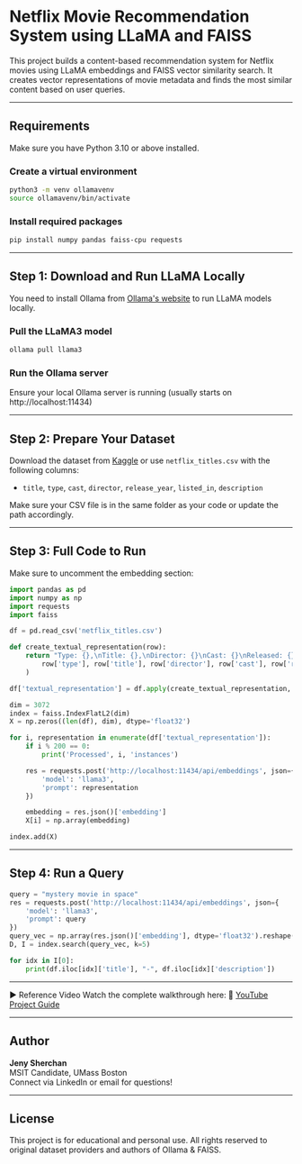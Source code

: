 
# Netflix Movie Recommendation System using LLaMA and FAISS

This project builds a content-based recommendation system for Netflix movies using LLaMA embeddings and FAISS vector similarity search. It creates vector representations of movie metadata and finds the most similar content based on user queries.

---

## Requirements

Make sure you have Python 3.10 or above installed.

### Create a virtual environment
```bash
python3 -m venv ollamavenv
source ollamavenv/bin/activate
```

### Install required packages
```bash
pip install numpy pandas faiss-cpu requests
```

---

## Step 1: Download and Run LLaMA Locally

You need to install Ollama from [Ollama's website](https://ollama.com/) to run LLaMA models locally.


### Pull the LLaMA3 model

```bash
ollama pull llama3
```

### Run the Ollama server

Ensure your local Ollama server is running (usually starts on http://localhost:11434)

---

## Step 2: Prepare Your Dataset

Download the dataset from [Kaggle](https://www.kaggle.com/datasets/shivamb/netflix-shows) or use `netflix_titles.csv` with the following columns:

- `title`, `type`, `cast`, `director`, `release_year`, `listed_in`, `description`

Make sure your CSV file is in the same folder as your code or update the path accordingly.

---

## Step 3: Full Code to Run

Make sure to uncomment the embedding section:

```python
import pandas as pd
import numpy as np
import requests
import faiss

df = pd.read_csv('netflix_titles.csv')

def create_textual_representation(row):
    return "Type: {},\nTitle: {},\nDirector: {}\nCast: {}\nReleased: {}\nGenres: {}\n\nDescription: {}".format(
        row['type'], row['title'], row['director'], row['cast'], row['release_year'], row['listed_in'], row['description']
    )

df['textual_representation'] = df.apply(create_textual_representation, axis=1)

dim = 3072
index = faiss.IndexFlatL2(dim)
X = np.zeros((len(df), dim), dtype='float32')

for i, representation in enumerate(df['textual_representation']):
    if i % 200 == 0:
        print('Processed', i, 'instances')

    res = requests.post('http://localhost:11434/api/embeddings', json={
        'model': 'llama3',
        'prompt': representation
    })

    embedding = res.json()['embedding']
    X[i] = np.array(embedding)

index.add(X)
```

---

## Step 4: Run a Query

```python
query = "mystery movie in space"
res = requests.post('http://localhost:11434/api/embeddings', json={
    'model': 'llama3',
    'prompt': query
})
query_vec = np.array(res.json()['embedding'], dtype='float32').reshape(1, -1)
D, I = index.search(query_vec, k=5)

for idx in I[0]:
    print(df.iloc[idx]['title'], "-", df.iloc[idx]['description'])
```

---

▶️ Reference Video
Watch the complete walkthrough here: 🔗 [YouTube Project Guide](https://www.youtube.com/watch?si=COpqRri8MJgxsLxc&v=epidA1fBFtI&feature=youtu.be)

---

## Author

**Jeny Sherchan**  
MSIT Candidate, UMass Boston  
Connect via LinkedIn or email for questions!

---

## License

This project is for educational and personal use. All rights reserved to original dataset providers and authors of Ollama & FAISS.
